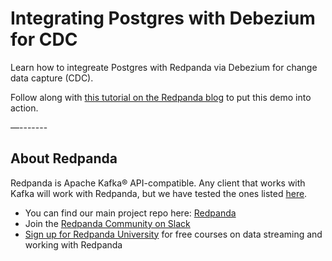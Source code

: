 # Integrating Postgres with Debezium for CDC

Learn how to integreate Postgres with Redpanda via Debezium for change data capture (CDC).

Follow along with [this tutorial on the Redpanda blog](https://redpanda.com/blog/change-data-capture-postgres-debezium-kafka-connect) to put this demo into action. 

—-------

## About Redpanda 

Redpanda is Apache Kafka® API-compatible. Any client that works with Kafka will work with Redpanda, but we have tested the ones listed [here](https://docs.redpanda.com/docs/reference/faq/#what-clients-do-you-recommend-to-use-with-redpanda).

* You can find our main project repo here: [Redpanda](https://github.com/redpanda-data/redpanda)
* Join the [Redpanda Community on Slack](https://redpanda.com/slack)
* [Sign up for Redpanda University](https://university.redpanda.com/) for free courses on data streaming and working with Redpanda
